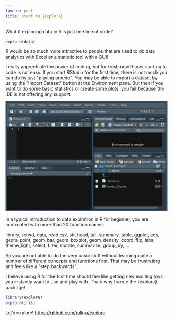 ```yaml
---
layout: post
title: start to {explore}
---
```


What if exploring data in R is just one line of code?

```R
explore(data)
```

R would be so much more attractive to people that are used to do data analytics with Excel or a statistic tool with a GUI!

I really apprechiate the power of coding, but for fresh new R user starting to code is not easy. If you start RStudio for the first time, there is not much you can do by just "playing around". You may be able to import a dataset by using the "Import Dataset" button at the Environment pane. But then if you want to do some basic statistics or create some plots, you fail because the IDE is not offering any support. 

![RStudio start](../images/RStudio-empty.png)

In a typical introduction to data explration in R for beginner, you are confronted with more than 20 function names:

library, setwd, data, read.csv, str, head, tail, summary, table, ggplot, aes, geom_point, geom_bar, geom_boxplot, geom_density, coord_flip, labs, theme_light, select, filter, mutate, summarize, group_by, ...

So you are not able to do the very basic stuff without learning quite a number of different concepts and functions first. That may be frustrating and feels like a "step backwards". 

I believe using R for the first time should feel like getting new exciting toys you instantly want to use and play with. Thats why I wrote the {explore} package!

```R
library(explore)
explore(iris)
```

Let’s explore!
<https://github.com/rolkra/explore>

